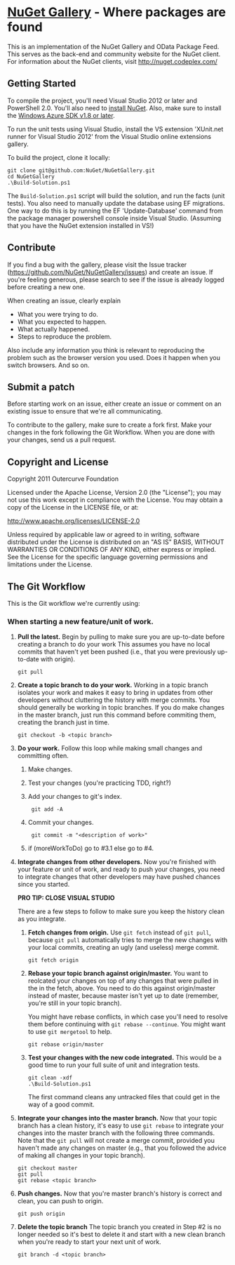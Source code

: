 [NuGet Gallery](http://nuget.org/) - Where packages are found
=======================================================================
This is an implementation of the NuGet Gallery and OData Package Feed. This serves as the back-end and community 
website for the NuGet client. For information about the NuGet clients, visit http://nuget.codeplex.com/

## Getting Started

To compile the project, you'll need Visual Studio 2012 or later and PowerShell 2.0. You'll also need to 
[install NuGet](http://docs.nuget.org/docs/start-here/installing-nuget). Also, make sure to install the 
[Windows Azure SDK v1.8 or later](http://www.microsoft.com/windowsazure/sdk/).

To run the unit tests using Visual Studio, install the VS extension 'XUnit.net runner for Visual Studio 2012' 
from the Visual Studio online extensions gallery.

To build the project, clone it locally:

    git clone git@github.com:NuGet/NuGetGallery.git
    cd NuGetGallery
    .\Build-Solution.ps1

The `Build-Solution.ps1` script will build the solution, and run the facts (unit tests). 
You also need to manually update the database using EF migrations. One way to do this is by running the 
EF 'Update-Database' command from the package manager powershell console inside Visual Studio.
(Assuming that you have the NuGet extension installed in VS!)

## Contribute
If you find a bug with the gallery, please visit the Issue tracker (https://github.com/NuGet/NuGetGallery/issues) and 
create an issue. If you're feeling generous, please search to see if the issue is already logged before creating a 
new one.

When creating an issue, clearly explain
* What you were trying to do.
* What you expected to happen.
* What actually happened.
* Steps to reproduce the problem.

Also include any information you think is relevant to reproducing the problem such as the browser version you used. 
Does it happen when you switch browsers. And so on.

## Submit a patch
Before starting work on an issue, either create an issue or comment on an existing issue to ensure that we're all 
communicating.

To contribute to the gallery, make sure to create a fork first. Make your changes in the fork following 
the Git Workflow. When you are done with your changes, send us a pull request.

## Copyright and License
Copyright 2011 Outercurve Foundation

Licensed under the Apache License, Version 2.0 (the "License"); you may not use this work except in compliance with 
the License. You may obtain a copy of the License in the LICENSE file, or at:

http://www.apache.org/licenses/LICENSE-2.0

Unless required by applicable law or agreed to in writing, software distributed under the License is distributed on 
an "AS IS" BASIS, WITHOUT WARRANTIES OR CONDITIONS OF ANY KIND, either express or implied. See the License for the 
specific language governing permissions and limitations under the License.

## The Git Workflow

This is the Git workflow we're currently using:

### When starting a new feature/unit of work.
    
1.  __Pull the latest.__
    Begin by pulling to make sure you are up-to-date before creating a branch to do your work 
    This assumes you have no local commits that haven't yet been pushed (i.e., that you were 
    previously up-to-date with origin).
    
        git pull 
    
2.  __Create a topic branch to do your work.__
    Working in a topic branch isolates your work and makes it easy to bring in updates from
    other developers without cluttering the history with merge commits. You should generally
    be working in topic branches. If you do make changes in the master branch, just run this
    command before commiting them, creating the branch just in time.

        git checkout -b <topic branch>
    
3.  __Do your work.__
    Follow this loop while making small changes and committing often.    

    1.  Make changes.
    2. Test your changes (you're practicing TDD, right?)
    3. Add your changes to git's index.
        
            git add -A

    4. Commit your changes.
        
            git commit -m "<description of work>"
        
    5. if (moreWorkToDo) go to #3.1 else go to #4.

4.  __Integrate changes from other developers.__ 
    Now you're finished with your feature or unit of work, and ready to push your changes, 
    you need to integrate changes that other developers may have pushed chances since you 
    started.

    __PRO TIP: CLOSE VISUAL STUDIO__
    
    There are a few steps to follow to make sure you keep the history clean as you integrate.
    
    1.  __Fetch changes from origin.__
        Use `git fetch` instead of `git pull`, because `git pull` automatically tries to merge the 
        new changes with your local commits, creating an ugly (and useless) merge commit.
        
            git fetch origin
        
    2.  __Rebase your topic branch against origin/master.__
        You want to reolcated your changes on top of any changes that were pulled in the
        in the fetch, above. You need to do this against origin/master instead of 
        master, because master isn't yet up to date (remember, you're still in your
        topic branch).

        You might have rebase conflicts, in which case you'll need to resolve them before
        continuing with `git rebase --continue`. You might want to use `git mergetool` to help.
        
            git rebase origin/master
        
    3.  __Test your changes with the new code integrated.__
        This would be a good time to run your full suite of unit and integration tests.
        
            git clean -xdf
            .\Build-Solution.ps1
            
        The first command cleans any untracked files that could get in the way of a good commit.

5.  __Integrate your changes into the master branch.__
    Now that your topic branch has a clean history, it's easy to use `git rebase` to integrate
    your changes into the master branch with the following three commands. Note that the 
    `git pull` will not create a merge commit, provided you haven't made any changes on master
    (e.g., that you followed the advice of making all changes in your topic branch).
    
        git checkout master
        git pull
        git rebase <topic branch>
    
6.  __Push changes.__
    Now that you're master branch's history is correct and clean, you can push to origin.
    
        git push origin

7.  __Delete the topic branch__
    The topic branch you created in Step #2 is no longer needed so it's best to delete it and 
    start with a new clean branch when you're ready to start your next unit of work.
    
        git branch -d <topic branch>
